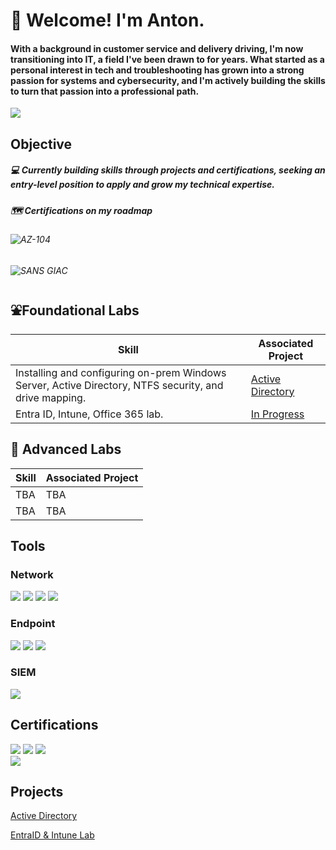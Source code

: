 # 🥇 Welcome! I'm Anton.
#### With a background in customer service and delivery driving, I'm now transitioning into IT, a field I've been drawn to for years. What started as a personal interest in tech and troubleshooting has grown into a strong passion for systems and cybersecurity, and I'm actively building the skills to turn that passion into a professional path.

<a href="https://linkedin.com"><img src="https://img.shields.io/badge/-LinkedIn-0072b1?&style=for-the-badge&logo=linkedin&logoColor=white" /></a>

## Objective

##### 💻 Currently building skills through projects and certifications, seeking an entry-level position to apply and grow my technical expertise.

##### 🗺️ Certifications on my roadmap 
###### ![AZ-104](https://img.shields.io/badge/Microsoft-AZ--104-blue?logo=microsoft-azure&logoColor=white)
###### ![SANS GIAC](https://img.shields.io/badge/SANS-GIAC-darkblue?logo=security&logoColor=white&style=flat-square)








## ⛲Foundational Labs

| Skill                                         | Associated Project         |
|-----------------------------------------------|----------------------------|
| Installing and configuring on-prem Windows Server, Active Directory, NTFS security, and drive mapping. | <a href="https://github.com/0xNotna/Active-Directory-Lab">Active Directory</a>
| Entra ID, Intune, Office 365 lab. | <a href="https://github.com/0xNotna/Splunk-AD-Lab">In Progress</a>|

## 🧪 Advanced Labs

| Skill                                         | Associated Project         |
|-----------------------------------------------|----------------------------|
|                                          TBA                                              |              TBA             |
|                                          TBA                                              |              TBA             |

## Tools

### Network
<div>
    <img src="https://img.shields.io/badge/SSH-333333?style=for-the-badge&logo=OpenSSH&logoColor=white" />
    <img src="https://img.shields.io/badge/RDP-0078D4?style=for-the-badge&logo=Windows&logoColor=white" />
    <img src="https://img.shields.io/badge/-Wireshark-1679A7?&style=for-the-badge&logo=Wireshark&logoColor=white" />
    <img src="https://img.shields.io/badge/-Nmap-4682B4?style=for-the-badge&logo=Nmap&logoColor=white" />
</div>

### Endpoint
<div>
    <img src="https://img.shields.io/badge/PowerShell-5391FE?style=for-the-badge&logo=PowerShell&logoColor=white" />
    <img src="https://img.shields.io/badge/Sysmon-800080?style=for-the-badge&logo=Windows&logoColor=white" />
    <img src="https://img.shields.io/badge/Microsoft%20Defender-0078D4?style=for-the-badge&logo=microsoft&logoColor=white" />


</div>

### SIEM
<div>
    <img src="https://img.shields.io/badge/-Splunk-000000?&style=for-the-badge&logo=Splunk&logoColor=white" />
</div>

## Certifications
<div>
<!-- CompTIA A+ -->
<img src="https://img.shields.io/badge/CompTIA_A%2B-4D4D4D?style=for-the-badge&logo=CompTIA&logoColor=white" />

<!-- CompTIA Network+ -->
<img src="https://img.shields.io/badge/CompTIA%20Network%2B-007ACC?style=for-the-badge&logo=CompTIA&logoColor=white" />

<!-- CompTIA Security+ -->
<img src="https://img.shields.io/badge/CompTIA%20Security%2B-FF0000?style=for-the-badge&logo=CompTIA&logoColor=white" />
</div>

<!-- AZ-900 -->
<img src="https://img.shields.io/badge/Microsoft%20AZ--900-0078D4?style=for-the-badge&logo=microsoft-azure&logoColor=white" />



## Projects
<a href="https://github.com/0xNotna/Active-Directory-Lab">Active Directory</a>

<a href="https://github.com/0xNotna/Splunk-AD-Lab">EntraID & Intune Lab<a>
